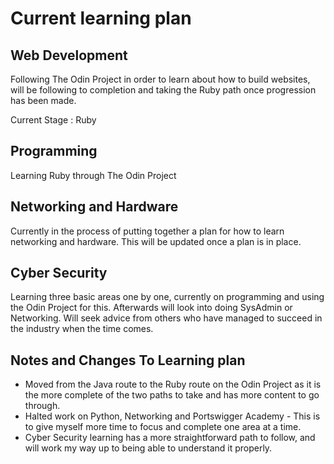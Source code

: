 # Current learning plan

## Web Development
Following The Odin Project in order to learn about how to build websites, will be following to completion and taking the Ruby path once progression has been made.

Current Stage : Ruby

## Programming
Learning Ruby through The Odin Project

## Networking and Hardware
Currently in the process of putting together a plan for how to learn networking and hardware. This will be updated once a plan is in place.

## Cyber Security
Learning three basic areas one by one, currently on programming and using the Odin Project for this. Afterwards will look into doing SysAdmin or Networking. Will seek advice from others who have managed to succeed in the industry when the time comes.

## Notes and Changes To Learning plan
- Moved from the Java route to the Ruby route on the Odin Project as it is the more complete of the two paths to take and has more content to go through.
- Halted work on Python, Networking and Portswigger Academy - This is to give myself more time to focus and complete one area at a time.
- Cyber Security learning has a more straightforward path to follow, and will work my way up to being able to understand it properly.